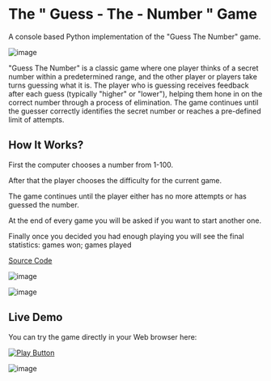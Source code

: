 # The " Guess - The - Number " Game
A console based Python implementation of the "Guess The Number" game.

![image](https://github.com/LDeathN/GuessANumberByLDeathN/assets/140381179/9a3c8506-ffd1-4613-a0a2-67311666cd78)

"Guess The Number" is a classic game where one player thinks of a secret number within a predetermined range, and the other player or players take turns guessing what it is. The player who is guessing receives feedback after each guess (typically "higher" or "lower"), helping them hone in on the correct number through a process of elimination. The game continues until the guesser correctly identifies the secret number or reaches a pre-defined limit of attempts.

## How It Works?

First the computer chooses a number from 1-100.

After that the player chooses the difficulty for the current game.

The game continues until the player either has no more attempts or has guessed the number.

At the end of every game you will be asked if you want to start another one.

Finally once you decided you had enough playing you will see the final statistics: games won; games played

[Source Code](Practical_Project_Guess_The_Number.py)

![image](https://github.com/LDeathN/GuessANumberByLDeathN/assets/140381179/c127b29d-879f-42ee-a974-d3c26d26dbab)

![image](https://github.com/LDeathN/GuessANumberByLDeathN/assets/140381179/76576ad1-fcb8-44ca-a343-75dc0029c975)

## Live Demo

You can try the game directly in your Web browser here:

[<img alt="Play Button" src="https://user-images.githubusercontent.com/85368212-d027f056-fc2b-47b7-bfad-8ff8a3aa7688.png" />](https://replit.com/@somaxy/GuessTheNumber)
  
![image](https://github.com/LDeathN/GuessANumberByLDeathN/assets/140381179/7f2b1ec5-c7ca-41df-ae7d-73797c8b8535)



